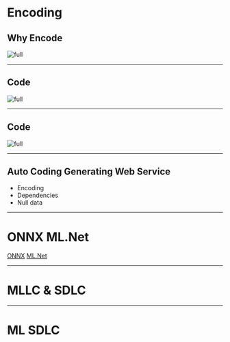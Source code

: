 # Encoding
## Why Encode
![full](https://microshak.github.io/MicroNotes/Images/ML/onehot.png)


---
## Code
![full](https://microshak.github.io/MicroNotes/Images/ML/onehotcode.PNG)

---
## Code
![full](https://microshak.github.io/MicroNotes/Images/ML/onehotsave.PNG)

---
## Auto Coding Generating Web Service
* Encoding
* Dependencies
* Null data

---

# ONNX ML.Net
[ONNX](https://github.com/onnx/onnx)
[ML.Net](https://docs.microsoft.com/en-us/dotnet/api/microsoft.ml.categoricalcatalog.onehotencoding?view=ml-dotnet)

---
# MLLC & SDLC 



---
# ML SDLC
